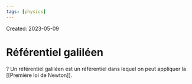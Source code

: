 ```yaml
---
tags: [physics] 
---
```

Created: 2023-05-09

# Référentiel galiléen
?
Un référentiel galiléen est un référentiel dans lequel on peut appliquer la [[Première loi de Newton]].